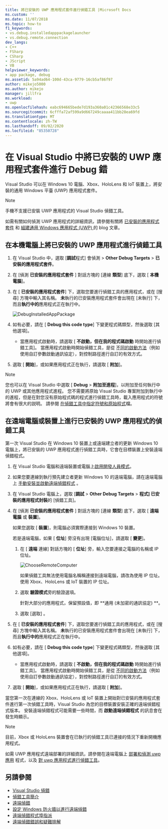 ```yaml
---
title: 將已安裝的 UWP 應用程式套件進行偵錯工具 |Microsoft Docs
ms.custom: ''
ms.date: 11/07/2018
ms.topic: how-to
f1_keywords:
- vs.debug.installedapppackagelauncher
- vs.debug.remote.connection
dev_langs:
- C++
- FSharp
- CSharp
- JScript
- VB
helpviewer_keywords:
- app package, debug
ms.assetid: 5a94ad64-100d-43ca-9779-16cb5af86f97
author: mikejo5000
ms.author: mikejo
manager: jillfra
ms.workload:
- uwp
ms.openlocfilehash: eabc694665bede7d193a360a01c42366568e33c5
ms.sourcegitcommit: 6cfffa72af599a9d667249caaaa411bb28ea69fd
ms.translationtype: MT
ms.contentlocale: zh-TW
ms.lasthandoff: 09/02/2020
ms.locfileid: "85350728"
---
```

# <a name="debug-an-installed-uwp-app-package-in-visual-studio"></a>在 Visual Studio 中將已安裝的 UWP 應用程式套件進行 Debug 錯

Visual Studio 可以在 Windows 10 電腦、Xbox、HoloLens 和 IoT 裝置上，將安裝的通用 Windows 平臺 (UWP) 應用程式套件。

>[!NOTE]
>手機不支援已安裝 UWP 應用程式的 Visual Studio 偵錯工具。

如需有關如何偵測 UWP 應用程式的詳細資訊，請參閱有關將 [已安裝的應用程式套件](https://devblogs.microsoft.com/devops/updates-for-debugging-installed-app-packages-in-visual-studio-2015-update-2/) 和 [組建通用 Windows 應用程式 (UWP) ](https://devblogs.microsoft.com/visualstudio/universal-windows-apps-targeting-windows-10-anniversary-sdk/)的 blog 文章。

## <a name="debug-an-installed-uwp-app-on-a-local-machine"></a>在本機電腦上將已安裝的 UWP 應用程式進行偵錯工具

1. 在 Visual Studio 中，選取 [**調試**程式] 會偵測  >  **Other Debug Targets**  >  **已安裝的應用程式套件**。

1. 在 [偵測 **已安裝的應用程式套件** ] 對話方塊的 [連線 **類型**] 底下，選取 [ **本機電腦**]。

1. 在 [ **已安裝的應用程式套件**] 下，選取您要進行偵錯工具的應用程式，或在 [搜尋] 方塊中輸入其名稱。 **未**執行的已安裝應用程式套件會出現在 [未執行] 下，而且**執行中的**應用程式正在執行中。

   ![DebugInstalledAppPackage](../debugger/media/debug-installed-app-pkg.png "DebugInstalledAppPackage")

1. 如有必要，請在 [ **Debug this code type**] 下變更程式碼類型，然後選取 [其他選項]。
   - 當應用程式啟動時，請選取 [ **不啟動，但在我的程式碼啟動** 時開始進行偵錯工具]。 當應用程式啟動時開始偵錯工具，是從 [不同的啟動方法](/windows/uwp/xbox-apps/automate-launching-uwp-apps)（例如使用自訂參數啟動通訊協定），對控制路徑進行自訂的有效方式。

1. 選取 [ **開始**]，或如果應用程式正在執行，請選取 [ **附加**]。

> [!NOTE]
> 您也可以在 Visual Studio 中選取 [ **Debug**  >  **附加至進程**]，以附加至任何執行中的 UWP 或其他應用程式進程。 您不需要將原始 Visual Studio 專案附加到執行中的進程，但是在對您沒有原始程式碼的程式進行偵錯工具時，載入應用程式的符號將會有很大的説明。 請參閱 [在偵錯工具中指定符號和原始程式](specify-symbol-dot-pdb-and-source-files-in-the-visual-studio-debugger.md)檔。

## <a name="debug-an-installed-uwp-app-on-a-remote-computer-or-device"></a><a name="remote"></a> 在遠端電腦或裝置上進行已安裝的 UWP 應用程式的偵錯工具

第一次 Visual Studio 在 Windows 10 裝置上或遠端建立者的更新 Windows 10 電腦上，將已安裝的 UWP 應用程式進行偵錯工具時，它會在目標裝置上安裝遠端偵錯程式。

1. 在 Visual Studio 電腦和遠端裝置或電腦上[啟用開發人員模式](/windows/uwp/get-started/enable-your-device-for-development)。

1. 如果您要連線到執行預先建立者更新 Windows 10 的遠端電腦，請在遠端電腦上 [手動安裝並啟動遠端偵錯程式](../debugger/remote-debugging.md) 。

1. 在 Visual Studio 電腦上，選取 [**調試**  >  **Other Debug Targets**  >  **程式] 已安裝的應用程式封裝**的 [偵錯工具]。

1. 在 [偵測 **已安裝的應用程式套件** ] 對話方塊的 [連線 **類型**] 底下，選取 [ **遠端電腦** 或 **裝置**]。

   如果您選取 [ **裝置**]，則電腦必須實際連接到 Windows 10 裝置。

   若是遠端電腦，如果 [ **位址**] 旁沒有出現 [電腦位址]，請選取 [ **變更**]。

   1. 在 [ **遠端** 連線] 對話方塊的 [ **位址**] 旁，輸入您要連接之電腦的名稱或 IP 位址。

      ![ChooseRemoteComputer](../debugger/media/debug-remote-app-pkg.png "ChooseRemoteComputer")

      如果偵錯工具無法使用電腦名稱稱連接到遠端電腦，請改為使用 IP 位址。 使用 Xbox、HoloLens 或 IoT 裝置的 IP 位址。
   1. 選取 **驗證模式**旁的驗證選項。

      針對大部分的應用程式，保留預設值，即 **通用 (未加密的通訊協定) **。
   1. 選取 [選取]  。

1. 在 [ **已安裝的應用程式套件**] 下，選取您要進行偵錯工具的應用程式，或在 [搜尋] 方塊中輸入其名稱。 **未**執行的已安裝應用程式套件會出現在 [未執行] 下，而且**執行中的**應用程式正在執行中。

1. 如有必要，請在 [ **Debug this code type**] 下變更程式碼類型，然後選取 [其他選項]。
   - 當應用程式啟動時，請選取 [ **不啟動，但在我的程式碼啟動** 時開始進行偵錯工具]。 當應用程式啟動時開始偵錯工具，是從 [不同的啟動方法](/windows/uwp/xbox-apps/automate-launching-uwp-apps)（例如使用自訂參數啟動通訊協定），對控制路徑進行自訂的有效方式。

1. 選取 [ **開始**]，或如果應用程式正在執行，請選取 [ **附加**]。

當您第一次在連線的 Xbox、HoloLens 或 IoT 裝置上開始對已安裝的應用程式套件進行第一次偵錯工具時，Visual Studio 為您的目標裝置安裝正確的遠端偵錯程式版本。 安裝遠端偵錯程式可能需要一些時間，而 **啟動遠端偵錯程式** 的訊息會在發生時顯示。

>[!NOTE]
>目前，Xbox 或 HoloLens 裝置會在已執行的偵錯工具已連接的情況下重新開機應用程式。

如需 UWP 應用程式遠端部署的詳細資訊，請參閱在遠端電腦上 [部署和偵測 uwp 應用](/windows/uwp/debug-test-perf/deploying-and-debugging-uwp-apps#advanced-remote-deployment-options) 程式，以及 [對 uwp 應用程式進行偵錯工具](run-windows-store-apps-on-a-remote-machine.md)。

## <a name="see-also"></a>另請參閱

- [Visual Studio 偵錯](../debugger/index.yml)
- [偵錯工具簡介](../debugger/debugger-feature-tour.md)
- [遠端偵錯](../debugger/remote-debugging.md)
- [設定 Windows 防火牆以進行遠端偵錯](../debugger/configure-the-windows-firewall-for-remote-debugging.md)
- [遠端偵錯程式埠指派](../debugger/remote-debugger-port-assignments.md)
- [遠端偵錯錯誤和疑難排解](../debugger/remote-debugging-errors-and-troubleshooting.md)